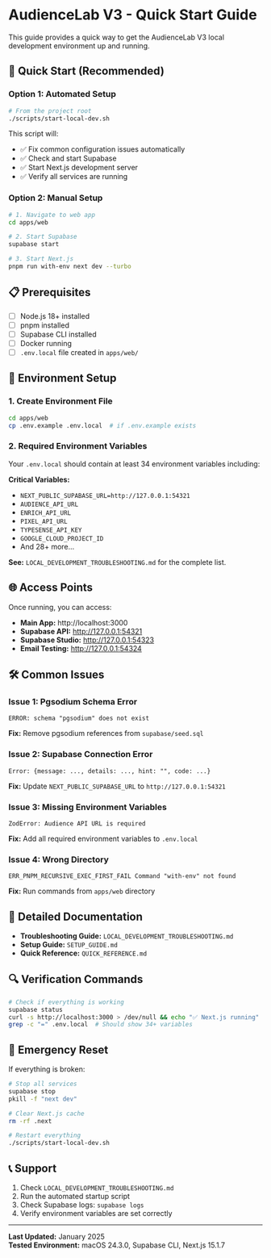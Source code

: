 # AudienceLab V3 - Quick Start Guide

This guide provides a quick way to get the AudienceLab V3 local development environment up and running.

## 🚀 Quick Start (Recommended)

### Option 1: Automated Setup
```bash
# From the project root
./scripts/start-local-dev.sh
```

This script will:
- ✅ Fix common configuration issues automatically
- ✅ Check and start Supabase
- ✅ Start Next.js development server
- ✅ Verify all services are running

### Option 2: Manual Setup
```bash
# 1. Navigate to web app
cd apps/web

# 2. Start Supabase
supabase start

# 3. Start Next.js
pnpm run with-env next dev --turbo
```

## 📋 Prerequisites

- [ ] Node.js 18+ installed
- [ ] pnpm installed
- [ ] Supabase CLI installed
- [ ] Docker running
- [ ] `.env.local` file created in `apps/web/`

## 🔧 Environment Setup

### 1. Create Environment File
```bash
cd apps/web
cp .env.example .env.local  # if .env.example exists
```

### 2. Required Environment Variables
Your `.env.local` should contain at least 34 environment variables including:

**Critical Variables:**
- `NEXT_PUBLIC_SUPABASE_URL=http://127.0.0.1:54321`
- `AUDIENCE_API_URL`
- `ENRICH_API_URL`
- `PIXEL_API_URL`
- `TYPESENSE_API_KEY`
- `GOOGLE_CLOUD_PROJECT_ID`
- And 28+ more...

**See:** `LOCAL_DEVELOPMENT_TROUBLESHOOTING.md` for the complete list.

## 🌐 Access Points

Once running, you can access:

- **Main App:** http://localhost:3000
- **Supabase API:** http://127.0.0.1:54321
- **Supabase Studio:** http://127.0.0.1:54323
- **Email Testing:** http://127.0.0.1:54324

## 🛠️ Common Issues

### Issue 1: Pgsodium Schema Error
```
ERROR: schema "pgsodium" does not exist
```
**Fix:** Remove pgsodium references from `supabase/seed.sql`

### Issue 2: Supabase Connection Error
```
Error: {message: ..., details: ..., hint: "", code: ...}
```
**Fix:** Update `NEXT_PUBLIC_SUPABASE_URL` to `http://127.0.0.1:54321`

### Issue 3: Missing Environment Variables
```
ZodError: Audience API URL is required
```
**Fix:** Add all required environment variables to `.env.local`

### Issue 4: Wrong Directory
```
ERR_PNPM_RECURSIVE_EXEC_FIRST_FAIL Command "with-env" not found
```
**Fix:** Run commands from `apps/web` directory

## 📖 Detailed Documentation

- **Troubleshooting Guide:** `LOCAL_DEVELOPMENT_TROUBLESHOOTING.md`
- **Setup Guide:** `SETUP_GUIDE.md`
- **Quick Reference:** `QUICK_REFERENCE.md`

## 🔍 Verification Commands

```bash
# Check if everything is working
supabase status
curl -s http://localhost:3000 > /dev/null && echo "✅ Next.js running" || echo "❌ Next.js not responding"
grep -c "=" .env.local  # Should show 34+ variables
```

## 🚨 Emergency Reset

If everything is broken:
```bash
# Stop all services
supabase stop
pkill -f "next dev"

# Clear Next.js cache
rm -rf .next

# Restart everything
./scripts/start-local-dev.sh
```

## 📞 Support

1. Check `LOCAL_DEVELOPMENT_TROUBLESHOOTING.md`
2. Run the automated startup script
3. Check Supabase logs: `supabase logs`
4. Verify environment variables are set correctly

---

**Last Updated:** January 2025  
**Tested Environment:** macOS 24.3.0, Supabase CLI, Next.js 15.1.7 